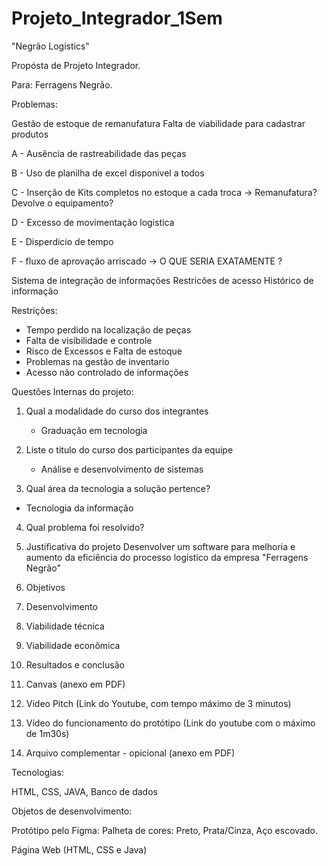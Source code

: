 # Projeto_Integrador_1Sem
"Negrão Logistics"

Propósta de Projeto Integrador.

Para: Ferragens Negrão.

Problemas:

Gestão de estoque de remanufatura
Falta de viabilidade para cadastrar produtos

A - Ausência de rastreabilidade das peças

B - Uso de planilha de excel disponivel a todos

C - Inserção de Kits completos no estoque a cada troca  -> Remanufatura? Devolve o equipamento?

D - Excesso de movimentação logistica

E - Disperdicio de tempo

F - fluxo de aprovação arriscado -> O QUE SERIA EXATAMENTE ?


Sistema de integração de informações 
Restricões de acesso
Histórico de informação

Restrições:
- Tempo perdido na localização de peças
- Falta de visibilidade e controle
- Risco de Excessos e Falta de estoque
- Problemas na gestão de inventario
- Acesso não controlado de informações
  

Questões Internas do projeto:

1) Qual a modalidade do curso dos integrantes
   - Graduação em tecnologia

2) Liste o titulo do curso dos participantes da equipe
   - Análise e desenvolvimento de sistemas

3) Qual área da tecnologia a solução pertence?
  - Tecnologia da informação

4) Qual problema foi resolvido?
5) Justificativa do projeto
   Desenvolver um software para melhoria e aumento da eficiência do processo logistico da empresa "Ferragens Negrão"
   
7) Objetivos
8) Desenvolvimento
9) Viabilidade técnica
10) Viabilidade econômica
11) Resultados e conclusão
12) Canvas (anexo em PDF)
13) Video Pitch (Link do Youtube, com tempo máximo de 3 minutos)
14) Vídeo do funcionamento do protótipo (Link do youtube com o máximo de 1m30s)
15) Arquivo complementar - opicional (anexo em PDF)



Tecnologias:

HTML, CSS, JAVA, Banco de dados

Objetos de desenvolvimento:

Protótipo pelo Figma:
 Palheta de cores: Preto, Prata/Cinza, Aço escovado.
 

Página Web (HTML, CSS e Java)


